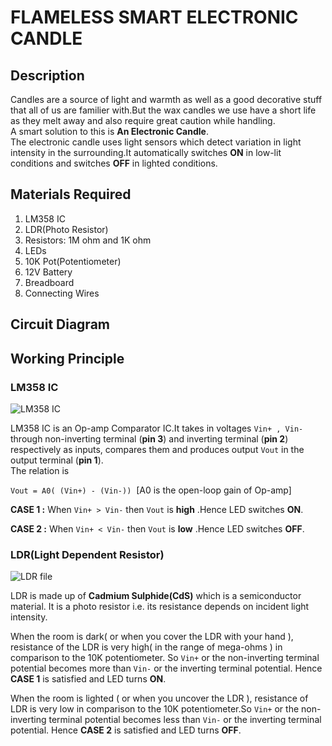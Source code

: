 # FLAMELESS SMART ELECTRONIC CANDLE 
## Description
Candles are a source of light and warmth as well as a good decorative stuff that all of us are familier with.But the wax candles we use have a short life as they melt away and also require great caution while handling.<br>
A smart solution to this is **An Electronic Candle**.<br>
The electronic candle uses light sensors which detect variation in light intensity in the surrounding.It automatically switches **ON** in low-lit conditions and switches **OFF** in lighted conditions. 
## Materials Required
1. LM358 IC
2. LDR(Photo Resistor)
3. Resistors: 1M ohm and 1K ohm
4. LEDs
5. 10K Pot(Potentiometer)
6. 12V Battery
7. Breadboard
8. Connecting Wires
## Circuit Diagram
## Working Principle

### LM358 IC
![LM358 IC](https://user-images.githubusercontent.com/60696998/79793717-aa98c000-836e-11ea-9775-d56380407b4c.jpg)<br>

LM358 IC is an Op-amp Comparator IC.It takes in voltages ```Vin+ , Vin-``` through non-inverting terminal (**pin 3**) and inverting terminal (**pin 2**) respectively as inputs, compares them and produces output ```Vout``` in the output terminal (**pin 1**).<br>
The relation is<br>

```Vout = A0( (Vin+) - (Vin-))``` &nbsp;[A0 is the open-loop gain of Op-amp]<br>

**CASE 1 :** When ```Vin+ > Vin-``` then ```Vout``` is **high** .Hence LED switches **ON**.<br>

**CASE 2 :** When ```Vin+ < Vin-``` then ```Vout``` is **low** .Hence LED switches **OFF**.<br>

### LDR(Light Dependent Resistor)
![LDR file](https://user-images.githubusercontent.com/60696998/79794328-afaa3f00-836f-11ea-90e9-0eccb448656d.png)<br>

LDR is made up of **Cadmium Sulphide(CdS)** which is a semiconductor material. It is a photo resistor i.e. its resistance depends on incident light intensity.<br>

When the room is dark( or when you cover the LDR with  your hand ), resistance of the LDR is very high( in the range of mega-ohms ) in comparison to the 10K potentiometer. So ```Vin+``` or the non-inverting terminal potential becomes more than ```Vin-``` or the inverting terminal potential. Hence **CASE 1** is satisfied and LED turns **ON**.<br>

When the room is lighted ( or when you uncover the LDR ), resistance of LDR is very low in comparison to the 10K potentiometer.So ```Vin+``` or the non-inverting terminal potential becomes less than ```Vin-``` or the inverting terminal potential. Hence **CASE 2** is satisfied and LED turns **OFF**.<br>
